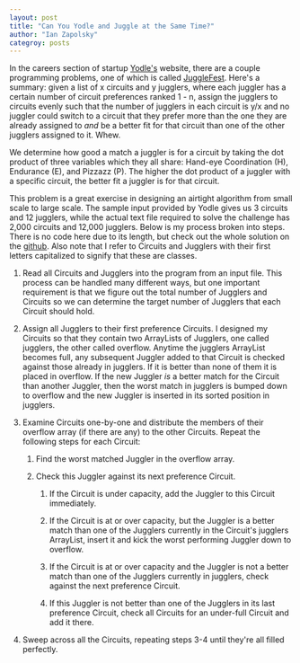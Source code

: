 ```yaml
---
layout: post
title: "Can You Yodle and Juggle at the Same Time?"
author: "Ian Zapolsky"
categroy: posts
---
```


In the careers section of startup [Yodle's][yodle] website, there are a couple programming
problems, one of which is called [JuggleFest][jugglefest]. Here's a summary: given a 
list of x circuits and y jugglers, where each juggler has a certain number of circuit
preferences ranked 1 - n, assign the jugglers to circuits evenly such that the number of
jugglers in each circuit is y/x and no juggler could switch to a circuit that they prefer 
more than the one they are already assigned to _and_ be a better fit for that circuit than 
one of the other jugglers assigned to it. Whew.

We determine how good a match a juggler is for a circuit by taking the dot product of three
variables which they all share: Hand-eye Coordination (H), Endurance (E), and Pizzazz (P).
The higher the dot product of a juggler with a specific circuit, the better fit a juggler
is for that circuit.

This problem is a great exercise in designing an airtight algorithm from small scale to 
large scale. The sample input provided by Yodle gives us 3 circuits and 12 jugglers,
while the actual text file required to solve the challenge has 2,000 circuits and 12,000
jugglers. Below is my process broken into steps. There is no code here due to its
length, but check out the whole solution on the [github][haikus-github]. Also note that I
refer to Circuits and Jugglers with their first letters capitalized to signify that these
are classes.

1.	Read all Circuits and Jugglers into the program from an input file. This process can be
	handled many different ways, but one important requirement is that we figure out the
	total number of Jugglers and Circuits so we can determine the target number of Jugglers
	that each Circuit should hold.

2. 	Assign all Jugglers to their first preference Circuits. I designed my Circuits so that they
	contain two ArrayLists of Jugglers, one called jugglers, the other called overflow. Anytime
	the jugglers ArrayList becomes full, any subsequent Juggler added to that Circuit is checked
	against those already in jugglers. If it is better than none of them it is placed in overflow.
	If the new Juggler _is_ a better match for the Circuit than another Juggler, then the worst
	match in jugglers is bumped down to overflow and the new Juggler is inserted in its sorted
	position in jugglers.

3.	Examine Circuits one-by-one and distribute the members of their overflow array (if there are
	any) to the other Circuits. Repeat the following steps for each Circuit:
  	
	1. 	Find the worst matched Juggler in the overflow array.  

  	2. 	Check this Juggler against its next preference Circuit.

    	1. 	If the Circuit is under capacity, add the Juggler to this Circuit immediately.

    	2. 	If the Circuit is at or over capacity, but the Juggler is a better match than one of the 
	   		Jugglers currently in the Circuit's jugglers ArrayList, insert it and kick the worst
	   		performing Juggler down to overflow.

    	3. 	If the Circuit is at or over capacity and the Juggler is not a better match than one
	   		of the Jugglers currently in jugglers, check against the next preference Circuit.

		4. 	If this Juggler is not better than one of the Jugglers in its last preference Circuit,
	   		check all Circuits for an under-full Circuit and add it there.

4. 	Sweep across all the Circuits, repeating steps 3-4 until they're all filled perfectly.

[yodle]:http://www.yodle.com/
[jugglefest]:http://www.yodlecareers.com/puzzles/jugglefest.html
[haikus-github]:https://github.com/haikus-in-c/haikus-in-c/tree/master/2013.5/juggle_fest
